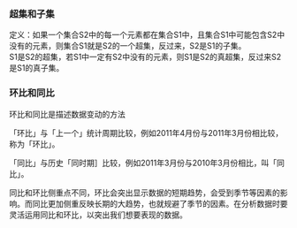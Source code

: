 

### 超集和子集
定义：如果一个集合S2中的每一个元素都在集合S1中，且集合S1中可能包含S2中没有的元素，则集合S1就是S2的一个超集，反过来，S2是S1的子集。  
S1是S2的超集，若S1中一定有S2中没有的元素，则S1是S2的真超集，反过来S2是S1的真子集。



### 环比和同比

环比和同比是描述数据变动的方法

「环比」与「上一个」统计周期比较，例如2011年4月份与2011年3月份相比较，称为「环比」。

「同比」与历史「同时期］比较，例如2011年3月份与2010年3月份相比，叫「同比」。

同比和环比侧重点不同，环比会突出显示数据的短期趋势，会受到季节等因素的影响。而同比更加侧重反映长期的大趋势，也就规避了季节的因素。在分析数据时要灵活运用同比和环比，以突出我们想要表现的数据。



















